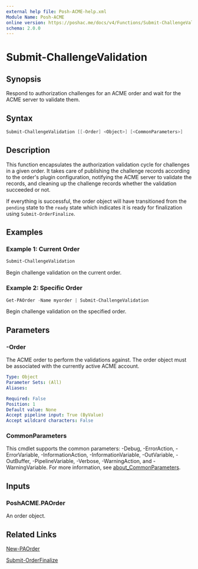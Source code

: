 ```yaml
---
external help file: Posh-ACME-help.xml
Module Name: Posh-ACME
online version: https://poshac.me/docs/v4/Functions/Submit-ChallengeValidation/
schema: 2.0.0
---
```


# Submit-ChallengeValidation

## Synopsis

Respond to authorization challenges for an ACME order and wait for the ACME server to validate them.

## Syntax

```powershell
Submit-ChallengeValidation [[-Order] <Object>] [<CommonParameters>]
```

## Description

This function encapsulates the authorization validation cycle for challenges in a given order. It takes care of publishing the challenge records according to the order's plugin configuration, notifying the ACME server to validate the records, and cleaning up the challenge records whether the validation succeeded or not.

If everything is successful, the order object will have transitioned from the `pending` state to the `ready` state which indicates it is ready for finalization using `Submit-OrderFinalize`.

## Examples

### Example 1: Current Order

```powershell
Submit-ChallengeValidation
```

Begin challenge validation on the current order.

### Example 2: Specific Order

```powershell
Get-PAOrder -Name myorder | Submit-ChallengeValidation
```

Begin challenge validation on the specified order.

## Parameters

### -Order
The ACME order to perform the validations against.
The order object must be associated with the currently active ACME account.

```yaml
Type: Object
Parameter Sets: (All)
Aliases:

Required: False
Position: 1
Default value: None
Accept pipeline input: True (ByValue)
Accept wildcard characters: False
```

### CommonParameters
This cmdlet supports the common parameters: -Debug, -ErrorAction, -ErrorVariable, -InformationAction, -InformationVariable, -OutVariable, -OutBuffer, -PipelineVariable, -Verbose, -WarningAction, and -WarningVariable. For more information, see [about_CommonParameters](http://go.microsoft.com/fwlink/?LinkID=113216).

## Inputs

### PoshACME.PAOrder
An order object.

## Related Links

[New-PAOrder](New-PAOrder.md)

[Submit-OrderFinalize](Submit-OrderFinalize.md)
